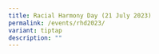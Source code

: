 ```yaml
---
title: Racial Harmony Day (21 July 2023)
permalink: /events/rhd2023/
variant: tiptap
description: ""
---
```

